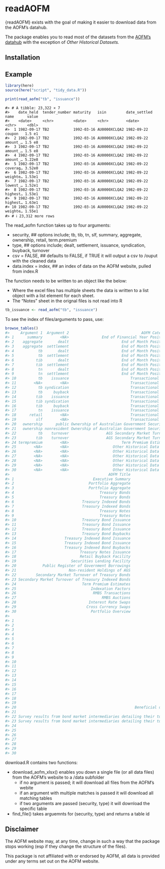 
<!-- README.md is generated from README.Rmd. Please edit that file -->

# readAOFM

{readAOFM} exists with the goal of making it easier to download data
from the AOFM’s datahub.

The package enables you to read most of the datasets from the [AOFM’s
datahub](https://www.aofm.gov.au/data-hub) with the exception of *Other
Historical Datasets.*

## Installation

<!-- You can install readAOFM from [GitHub](https://github.com/) with: -->
<!-- ``` r -->
<!-- # install.packages("devtools") -->
<!-- devtools::install_github("joel23978/readAOFM") -->
<!-- ``` -->

## Example

``` r
library(here)
source(here("script", "tidy_data.R"))

print(read_aofm("tb", "issuance"))
```

    #> # A tibble: 23,322 × 7
    #>    date_held  tender_number maturity   isin         date_settled name      value
    #>    <date>     <chr>         <date>     <chr>        <date>       <chr>     <dbl>
    #>  1 1982-09-17 TB2           1992-03-16 AU0000XCLQA2 1982-09-22   coupon   1.5 e1
    #>  2 1982-09-17 TB2           1992-03-16 AU0000XCLQA2 1982-09-22   amount_… 1.5 e8
    #>  3 1982-09-17 TB2           1992-03-16 AU0000XCLQA2 1982-09-22   amount_… 1.5 e8
    #>  4 1982-09-17 TB2           1992-03-16 AU0000XCLQA2 1982-09-22   amount_… 5.22e8
    #>  5 1982-09-17 TB2           1992-03-16 AU0000XCLQA2 1982-09-22   coverag… 3.52e0
    #>  6 1982-09-17 TB2           1992-03-16 AU0000XCLQA2 1982-09-22   weighte… 1.53e1
    #>  7 1982-09-17 TB2           1992-03-16 AU0000XCLQA2 1982-09-22   lowest_… 1.52e1
    #>  8 1982-09-17 TB2           1992-03-16 AU0000XCLQA2 1982-09-22   highest… 1.53e1
    #>  9 1982-09-17 TB2           1992-03-16 AU0000XCLQA2 1982-09-22   highest… 1.63e1
    #> 10 1982-09-17 TB2           1992-03-16 AU0000XCLQA2 1982-09-22   weighte… 1.55e1
    #> # ℹ 23,312 more rows

The read_aofm function takes up to four arguments:

- security, \## options include; tb, tib, tn, slf, summary, aggregate,
  ownership, retail, term.premium
- type, \## options include; dealt, settlement, issuance, syndication,
  buyback, turnover
- csv = FALSE, \## defaults to FALSE, if TRUE it will output a csv to
  /ouput with the cleaned data
- data.index = index, \## an index of data on the AOFM website, pulled
  from index.R

The function needs to be written to an object like the below:

- Where the excel files has multiple sheets the data is written to a
  list object with a list element for each sheet.
- The “Notes” sheet in the orignal files is not read into R

``` r
tb_issuance <- read_aofm("tb", "issuance")
```

To see the index of files/arguments to pass, use:

``` r
browse_tables()
#>     Argument 1  Argument 2                                 AOFM Category
#> 1      summary        <NA>               End of Financial Year Positions
#> 2    aggregate       dealt                        End of Month Positions
#> 3    aggregate  settlement                        End of Month Positions
#> 4           tb       dealt                        End of Month Positions
#> 5           tb  settlement                        End of Month Positions
#> 6          tib       dealt                        End of Month Positions
#> 7          tib  settlement                        End of Month Positions
#> 8           tn       dealt                        End of Month Positions
#> 9           tn  settlement                        End of Month Positions
#> 10          tb    issuance                            Transactional Data
#> 11        <NA>        <NA>                            Transactional Data
#> 12          tb syndication                            Transactional Data
#> 13          tb     buyback                            Transactional Data
#> 14         tib    issuance                            Transactional Data
#> 15         tib syndication                            Transactional Data
#> 16         tib     buyback                            Transactional Data
#> 17          tn    issuance                            Transactional Data
#> 18      retail        <NA>                            Transactional Data
#> 19         slf        <NA>                            Transactional Data
#> 20   ownership      public Ownership of Australian Government Securities
#> 21   ownership nonresident Ownership of Australian Government Securities
#> 22          tb    turnover                 AGS Secondary Market Turnover
#> 23         tib    turnover                 AGS Secondary Market Turnover
#> 24 termpremium        <NA>                        Term Premium Estimates
#> 25        <NA>        <NA>                    Other Historical Data Sets
#> 26        <NA>        <NA>                    Other Historical Data Sets
#> 27        <NA>        <NA>                    Other Historical Data Sets
#> 28        <NA>        <NA>                    Other Historical Data Sets
#> 29        <NA>        <NA>                    Other Historical Data Sets
#> 30        <NA>        <NA>                    Other Historical Data Sets
#>                                             AOFM Title
#> 1                                    Executive Summary
#> 2                                  Portfolio Aggregate
#> 3                                  Portfolio Aggregate
#> 4                                       Treasury Bonds
#> 5                                       Treasury Bonds
#> 6                               Treasury Indexed Bonds
#> 7                               Treasury Indexed Bonds
#> 8                                       Treasury Notes
#> 9                                       Treasury Notes
#> 10                              Treasury Bond Issuance
#> 11                              Treasury Bond Issuance
#> 12                              Treasury Bond Issuance
#> 13                              Treasury Bond Buybacks
#> 14                      Treasury Indexed Bond Issuance
#> 15                      Treasury Indexed Bond Issuance
#> 16                      Treasury Indexed Bond Buybacks
#> 17                             Treasury Notes Issuance
#> 18                             Retail Buyback Facility
#> 19                         Securities Lending Facility
#> 20            Public Register of Government Borrowings
#> 21                        Non-resident Holdings of AGS
#> 22         Secondary Market Turnover of Treasury Bonds
#> 23 Secondary Market Turnover of Treasury Indexed Bonds
#> 24                              Term Premium Estimates
#> 25                                  Indexation Factors
#> 26                                   RMBS Transactions
#> 27                                       RMBS Auctions
#> 28                                 Interest Rate Swaps
#> 29                                Cross Currency Swaps
#> 30                                  Portfolio Overview
#>                                                                                                                                                                                                                                                    AOFM Description
#> 1                                                                                                                                                                                                                 Overview of AGS outstanding and investments held.
#> 2                                                                                                                                     Dealt Basis. End of month AGS outstanding and investments held. Includes Face Value, Market Value, Delta, Duration and Tenor.
#> 3                                                                                                                                Settlement Basis. End of month AGS outstanding and investments held. Includes Face Value, Market Value, Delta, Duration and Tenor.
#> 4                                                                                                                   Dealt Basis. End of month outstanding volume for each security type and maturity. Includes Face Value, Market Value, Delta, Duration and Tenor.
#> 5                                                                                                              Settlement Basis. End of month outstanding volume for each security type and maturity. Includes Face Value, Market Value, Delta, Duration and Tenor.
#> 6                                                                                                                   Dealt Basis. End of month outstanding volume for each security type and maturity. Includes Face Value, Market Value, Delta, Duration and Tenor.
#> 7                                                                                                              Settlement Basis. End of month outstanding volume for each security type and maturity. Includes Face Value, Market Value, Delta, Duration and Tenor.
#> 8                                                                                                                   Dealt Basis. End of month outstanding volume for each security type and maturity. Includes Face Value, Market Value, Delta, Duration and Tenor.
#> 9                                                                                                              Settlement Basis. End of month outstanding volume for each security type and maturity. Includes Face Value, Market Value, Delta, Duration and Tenor.
#> 10                                                                                                                                                                                                                              Issuance via tender or syndication.
#> 11                                                                                                                                                                                                                               Issuance via conversion or switch.
#> 12                                                                                                                                                                                                          Data from syndicated issues including investor details.
#> 13                                                                                                                                                                                                      Wholesale buybacks via tender, syndication or with the RBA.
#> 14                                                                                                                                                                                                      Issuance via tender, syndication, tap, panel or conversion.
#> 15                                                                                                                                                                                                          Data from syndicated issues including investor details.
#> 16                                                                                                                                                                                                        Wholesale buybacks via syndication or fixed price tender.
#> 17                                                                                                                                                                                                                                             Issuance via tender.
#> 18                                                                                                                                                                                                                    Retail buybacks through the Buyback Facility.
#> 19                                                                                                                                                                                            Bonds lent on an open term basis via the Securities Lending Facility.
#> 20                                                      Beneficial ownership, by country, of all securities issued by the Australian Commonwealth Government and any securities guaranteed by the Commonwealth that are issued by Australian States or Territories.
#> 21                                                                                                                                                                         Non-resident holdings of AGS including adjustments made for activity in the repo market.
#> 22 Survey results from bond market intermediaries detailing their turnover in AGS. This data will be updated quarterly on the last business day of the month with a two month lag (i.e. on the last business day of May, August, November, and February each year).
#> 23 Survey results from bond market intermediaries detailing their turnover in AGS. This data will be updated quarterly on the last business day of the month with a two month lag (i.e. on the last business day of May, August, November, and February each year).
#> 24                                                                                                                                                                 Daily yield decomposition of Australian Treasury Bond term structure and term premium estimates.
#> 25                                                                                                                                                                                                  A time series of indexation factors for Treasury Indexed Bonds.
#> 26                                                                                                                                                       A summary of AOFM participation in Residential Mortgage Backed Security (RMBS) transactions prior to 2020.
#> 27                                                                                                                                                                                                            A summary of AOFM RMBS auction results prior to 2020.
#> 28                                                                                                                                                                                                      AOFM transactions in Australian Dollar Interest Rate Swaps.
#> 29                                                                                                                                                                                                         AOFM transactions in Cross Currency Interest Rate Swaps.
#> 30                                                                                                                                                                         An overview of end of financial year outstanding amounts for AGS on issue prior to 2003.
```

download.R contains two functions:

- download_aofm_xlsx() enables you down a single file (or all data
  files) from the AOFM’s website to a /data subfolder
  - if no argument is passed; it will download all files from the AOFM’s
    webite
  - if an argument with multiple matches is passed it will download all
    matching tables
  - if two arguments are passed (security, type) it will download the
    specific table
- find_file() takes arguemnts for (security, type) and returns a table
  id

## Disclaimer

The AOFM website may, at any time, change in such a way that the package
stops working (esp if they change the structure of the files).

This package is not affiliated with or endorsed by AOFM, all data is
provided under any terms set out on the AOFM website.
